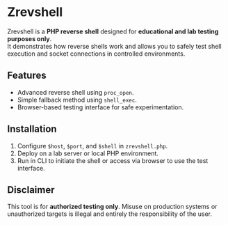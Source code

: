 # Zrevshell

Zrevshell is a **PHP reverse shell** designed for **educational and lab testing purposes only**.  
It demonstrates how reverse shells work and allows you to safely test shell execution and socket connections in controlled environments.

## Features
- Advanced reverse shell using `proc_open`.
- Simple fallback method using `shell_exec`.
- Browser-based testing interface for safe experimentation.

## Installation
1. Configure `$host`, `$port`, and `$shell` in `zrevshell.php`.
2. Deploy on a lab server or local PHP environment.
3. Run in CLI to initiate the shell or access via browser to use the test interface.

## Disclaimer
This tool is for **authorized testing only**. Misuse on production systems or unauthorized targets is illegal and entirely the responsibility of the user.